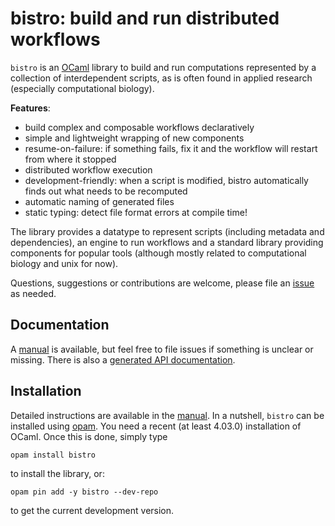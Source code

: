 # bistro: build and run distributed workflows

`bistro` is an [OCaml](http://ocaml.org) library to build and run
computations represented by a collection of interdependent scripts, as
is often found in applied research (especially computational
biology).

**Features**:
- build complex and composable workflows declaratively
- simple and lightweight wrapping of new components
- resume-on-failure: if something fails, fix it and the workflow will
  restart from where it stopped
- distributed workflow execution
- development-friendly: when a script is modified, bistro
  automatically finds out what needs to be recomputed
- automatic naming of generated files
- static typing: detect file format errors at compile time!

The library provides a datatype to represent scripts (including
metadata and dependencies), an engine to run workflows and a
standard library providing components for popular tools (although
mostly related to computational biology and unix for now).

Questions, suggestions or contributions are welcome, please file an
[issue](https://github.com/pveber/bistro/issues) as needed.

## Documentation

A
[manual](http://bistro.readthedocs.io/en/latest/getting-started.html)
is available, but feel free to file issues if something is unclear or
missing. There is also a
[generated API documentation](http://pveber.github.io/bistro/).

## Installation

Detailed instructions are available in the
[manual](http://bistro.readthedocs.io/en/latest/getting-started.html). In
a nutshell, `bistro` can be installed using
[opam](http://opam.ocaml.org/). You need a recent (at least 4.03.0)
installation of OCaml. Once this is done, simply type

```
opam install bistro
```

to install the library, or:

```
opam pin add -y bistro --dev-repo
```
to get the current development version.

